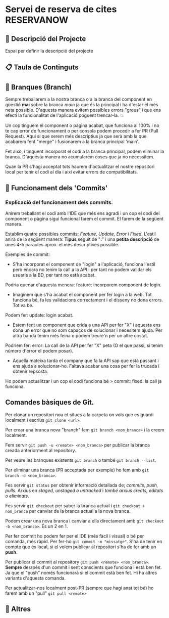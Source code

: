 # Servei de reserva de cites RESERVANOW

## :calendar: Descripció del Projecte

Espai per definir la descripció del projecte

## :clipboard: Taula de Continguts

## :deciduous_tree: Branques (Branch)

Sempre treballarem a la nostra branca o a la branca del component en qüestió **mai** sobre la branca _main_ ja que és la principal i ha d'estar el més neta possible.
D'aquesta manera evitem possibles errors "greus" i que ens efecti la funcionalitat de l'aplicació poguent trencar-la. :boom:

Un cop tinguem el component o pàgina acabat, que funciona al 100% i no te cap error de funcionament o per consola podem procedir a fer PR (Pull Request). Aqui si que serem més descriptius ja que serà amb la que acabarem fent "merge" i fusionarem a la branca principal 'main'.

Fet això, i tinguent incorporat el codi a la branca principal, podem eliminar la branca. D'aquesta manera no acumularem coses que ja no necessitem.

Quan la PR s'hagi acceptat tots haurem d'actualitzar el nostre repositori local per tenir el codi al dia i així evitar errors de compatibilitats.

## :bookmark: Funcionament dels 'Commits'

### Explicació del funcionament dels commits.

Anirem treballant el codi amb l'IDE que més ens agradi i un cop el codi del component o pàgina sigui funcional farem el commit. El farem de la següent manera.

Establim quatre possibles commits; _Feature, Update, Error i Fixed_. L'estil anirà de la següent manera: **Tipus** seguit de "**:**" i una **petita descripció** de unes 4-5 paraules aprox. el més descriptives possible.

Exemples de commit:

- S'ha incorporat el component de "login" a l'aplicació, funciona l'estil però encara no tenim la call a la API i per tant no podem validar els usuaris a la BD, per tant no està acabat.

Podria quedar d'aquesta menera: feature: incorporem component de login.

- Imaginem que s'ha acabat el component per fer login a la web. Tot funciona bé, fa les validacions correctament i el disseny no dona errors. Tot va bé.

Podem fer: update: login acabat.

- Estem fent un component que crida a una API per fer "X" i aquesta ens dona un error que no som capaços de solucionar i necesitem ajuda. Per altra banda tenim més feina o podem treure'n per un altre costat.

Podriem fer: error: La call de la API per fer "X" peta (O el que passi, si tenim número d'error el podem posar).

- Aquella mateixa tarda el company que fa la API sap que està passant i ens ajuda a solucionar-ho. Faltava acabar una cosa per fer la trucada i obtenir repsosta.

Ho podem actualitzar i un cop el codi funciona bé > commit: fixed: la call ja funciona.

## Comandes bàsiques de Git.

Per clonar un repositori nou et situes a la carpeta on vols que es guardi localment i escrius `git clone <url>`.

Per crear una branca nova "branch" fem `git branch <nom_branca>` i la creem localment.

Fem servir `git push -u <remote> <nom_branca>` per publicar la branca creada anteriorment al repository.

Per veure les branques existents `git branch` o també `git branch --list`.

Per eliminar una branca (PR acceptada per exemple) ho fem amb `git branch -d <nom_branca>`.

Fes servir `git status` per obtenir informació detallada de; _commits, push, pulls_. Arxius en _staged, unstaged o untracked_ i _també arxius creats, editats o eliminats_.

Fes servir `git checkout` per saber la branca actual i `git checkout + nom_branca` per canviar de la branca actual a la nova branca.

Podem crear una nova branca i canviar a ella directament amb `git checkout -b <nom_branca>`. És un 2 en 1.

Per fer commit ho podem fer per el IDE (més fàcil i visual) o bé per comanda, més ràpid. Per fer-ho `git commit -m "missatge"`.
S'ha de tenir en compte que és local, si el volem publicar al repositori s'ha de fer amb un **push**.

Per publicar el commit al repository `git push <remote> <nom_branca>`. **Sempre** desrpés d'un commit i sent conscients que funciona i està ben fet.
Ja que el "push" només funcionarà si el commit està ben fet. Hi ha altres variants d'aquesta comanda.

Per actualitzar-nos localment post-PR (sempre que hagi anat tot bé) ho farem amb un "pull" `git pull <remote>`

## :speech_balloon: Altres
